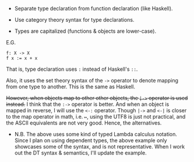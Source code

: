 * Separate type declaration from function declaration (like Haskell).

* Use category theory syntax for type declarations.

* Types are capitalized (functions & objects are lower-case).

E.G.
```PureBit
f: X -> X
f x := x + x
```

That is, type declaration uses `:` instead of Haskell's `::`.

Also, it uses the set theory syntax of the `->` operator to denote mapping from
one type to another. This is the same as Haskell.

~~However, when objects map to other other objects, the `|->` operator is used
instead.~~
I think that the `:->` operator is better. And when an object is mapped in
reverse, I will use the `<-:` operator. Though `|->` and `<-|` is closer to the
map operator in math, i.e. `↦`, using the UTF8 is just not practical, and the
ASCII equivalents are not very good. Hence, the alternatives.

* N.B. The above uses some kind of typed Lambda calculus notation. Since I plan
  on using dependent types, the above example only showcases some of the syntax,
  and is not representative. When I work out the DT syntax & semantics, I'll
  update the example.
